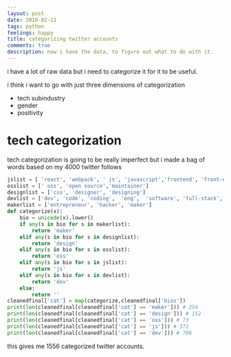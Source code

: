 ```yaml
---
layout: post
date: 2018-02-11
tags: python
feelings: happy
title: categorizing twitter accounts
comments: true
description: now i have the data, to figure out what to do with it.
---
```


i have a lot of raw data but i need to categorize it for it to be useful.

i think i want to go with just three dimensions of categorization

- tech subindustry
- gender
- positivity

# tech categorization

tech categorization is going to be really imperfect but i made a bag of words based on my 4000 twitter follows

```python
jslist = [ 'react', 'webpack', ' js', 'javascript','frontend', 'front-end', 'underscore','entscheidungsproblem', 'meteor', 'google']
osslist = [' oss', 'open source','maintainer']
designlist = ['css', 'designer', 'designing']
devlist = ['dev', 'code', 'coding',  'eng',  'software', 'full-stack', 'fullstack', 'backend', 'devops', 'graphql', 'programming',  'computer', 'scien']
makerlist = ['entrepreneur', 'hacker', 'maker']
def categorize(x):
    bio = unicode(x).lower()
    if any(s in bio for s in makerlist):
        return 'maker'
    elif any(s in bio for s in designlist):
        return 'design'
    elif any(s in bio for s in osslist):
        return 'oss'
    elif any(s in bio for s in jslist):
        return 'js'
    elif any(s in bio for s in devlist):
        return 'dev'
    else:
        return ''
cleanedfinal['cat'] = map(categorize,cleanedfinal['bios'])
print(len(cleanedfinal[cleanedfinal['cat'] == 'maker'])) # 254
print(len(cleanedfinal[cleanedfinal['cat'] == 'design'])) # 152
print(len(cleanedfinal[cleanedfinal['cat'] == 'oss'])) # 73
print(len(cleanedfinal[cleanedfinal['cat'] == 'js'])) # 371
print(len(cleanedfinal[cleanedfinal['cat'] == 'dev'])) # 706
```

this gives me 1556 categorized twitter accounts.
